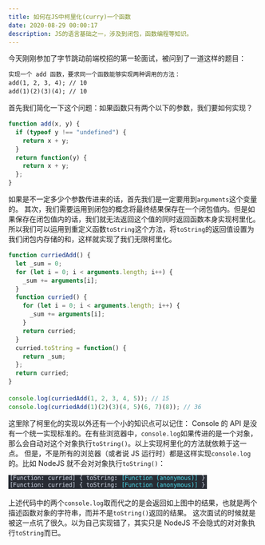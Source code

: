 ```yaml
---
title: 如何在JS中柯里化(curry)一个函数
date: 2020-08-29 00:00:17
description: JS的语言基础之一，涉及到闭包，函数编程等知识。
---
```


今天刚刚参加了字节跳动前端校招的第一轮面试，被问到了一道这样的题目：

```md
实现一个 add 函数，要求同一个函数能够实现两种调用的方法：
add(1, 2, 3, 4); // 10
add(1)(2)(3)(4); // 10
```

首先我们简化一下这个问题：如果函数只有两个以下的参数，我们要如何实现？

```javascript
function add(x, y) {
  if (typeof y !== "undefined") {
    return x + y;
  }
  return function(y) {
    return x + y;
  };
}
```

如果是不一定多少个参数传进来的话，首先我们是一定要用到`arguments`这个变量的。
其次，我们需要运用到闭包的概念将最终结果保存在一个闭包值内。但是如果保存在闭包值内的话，我们就无法返回这个值的同时返回函数本身实现柯里化。所以我们可以运用到重定义函数`toString`这个方法，将`toString`的返回值设置为我们闭包内存储的和，这样就实现了我们无限柯里化。

```javascript
function curriedAdd() {
  let _sum = 0;
  for (let i = 0; i < arguments.length; i++) {
    _sum += arguments[i];
  }
  function curried() {
    for (let i = 0; i < arguments.length; i++) {
      _sum += arguments[i];
    }
    return curried;
  }
  curried.toString = function() {
    return _sum;
  };
  return curried;
}

console.log(curriedAdd(1, 2, 3, 4, 5)); // 15
console.log(curriedAdd(1)(2)(3)(4, 5)(6, 7)(8)); // 36
```

这里除了柯里化的实现以外还有一个小的知识点可以记住：
Console 的 API 是没有一个统一实现标准的。在有些浏览器中，`console.log`如果传进的是一个对象，那么会自动对这个对象执行`toString()`。以上实现柯里化的方法就依赖于这一点。
但是，不是所有的浏览器（或者说 JS 运行时）都是这样实现`console.log`的。比如 NodeJS 就不会对对象执行`toString()`：

![nodejs](node.png)

上述代码中的两个`console.log`取而代之的是会返回如上图中的结果，也就是两个描述函数对象的字符串，而并不是`toString()`返回的结果。
这次面试的时候就是被这一点坑了很久。以为自己实现错了，其实只是 NodeJS 不会隐式的对对象执行`toString`而已。
